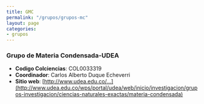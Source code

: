 ```yaml
---
title: GMC
permalink: "/grupos/grupos-mc"
layout: page
categories:
- grupos
---
```


### Grupo de Materia Condensada-UDEA 
* __Codigo Colciencias__: COL0033319
* __Coordinador__: Carlos Alberto Duque Echeverri
* __Sitio web__: [http://www.udea.edu.co/...](http://www.udea.edu.co/wps/portal/udea/web/inicio/investigacion/grupos-investigacion/ciencias-naturales-exactas/materia-condensada)
